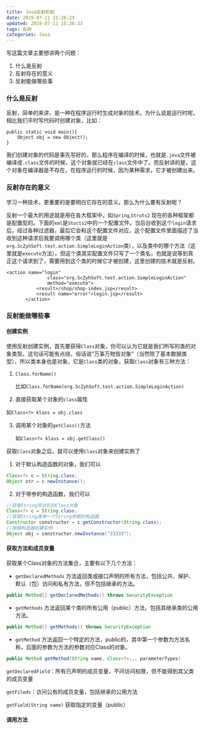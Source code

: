 ```yaml
---
title: Java反射机制
date: 2019-07-11 15:26:23
updated: 2019-07-11 15:26:23
tags: 反射
categories: Java
---
```


写这篇文章主要想讲两个问题：

1. 什么是反射
2. 反射存在的意义
3. 反射能做哪些事

### 什么是反射

反射，简单的来讲，是一种在程序运行时生成对象的技术。为什么说是运行时呢，相比我们平时写代码时创建对象，比如：

```
public static void main(){
    Object obj = new Object();
}
```

我们创建对象的代码是事先写好的，那么程序在编译的时候，也就是`.java`文件被编译成`.class`文件的时候，这个对象就已经在`class`文件中了。而反射讲的是，这个对象在编译器是不存在，在程序运行的时候，因为某种需求，它才被创建出来。

### 反射存在的意义

学习一种技术，更重要的是要明白它存在的意义。那么为什么要有反射呢？

反射一个最大的用途就是用在各大框架中，如`Spring`,`Struts2` 现在的各种框架都是配置型的。下面的`xml`是`Stucts2`中的一个配置文件。当后台收到这个`login`请求后，经过各种过滤器，最后它会和这个配置文件对应，这个配置文件里面描述了当收到这种请求后我要调用哪个类（这里就是	`org.ScZyhSoft.test.action.SimpleLoginAction`类），以及类中的哪个方法（这里就是`execute`方法）。但这个类其实配置文件只写了一个类名，也就是说等到真正这个请求到了，需要用到这个类的时候它才被创建，这里创建的技术就是反射。

```
<action name="login"
               class="org.ScZyhSoft.test.action.SimpleLoginAction"
               method="execute">
           <result>/shop/shop-index.jsp</result>
           <result name="error">login.jsp</result>
       </action>
```

### 反射能做哪些事

#### 创建实例

使用反射创建实例，首先要获得`Class`对象，你可以认为它就是我们所写的类的对象类型。这句话可能有点绕，俗话说“万事万物皆对象”（当然除了基本数据类型），所以类本身也是对象，它是`Class`类的对象，获取`Class`对象有三种方法：

1. `Class.forName()`

   比如`Class.forName(org.ScZyhSoft.test.action.SimpleLoginAction)`

2.  直接获取某个对象的`class`属性

   如`Class<?> klass = obj.class`

3. 调用某个对象的`getClass()`方法

   如`Class<?> klass = obj.getClass()`

获取`Class`对象之后，就可以使用`Class`对象来创建实例了

1. 对于默认构造函数的对象，我们可以

```java
Class<?> c = String.class;
Object str = c.newInstance();
```

2. 对于带参的构造函数，我们可以

```java
//获取String所对应的Class对象
Class<?> c = String.class;
//获取String类带一个String参数的构造器
Constructor constructor = c.getConstructor(String.class);
//根据构造器创建实例
Object obj = constructor.newInstance("23333");
```

#### 获取方法和成员变量

获取某个Class对象的方法集合，主要有以下几个方法：

- `getDeclaredMethods` 方法返回类或接口声明的所有方法，包括公共、保护、默认（包）访问和私有方法，但不包括继承的方法。

```java
public Method[] getDeclaredMethods() throws SecurityException
```

- `getMethods` 方法返回某个类的所有公用（public）方法，包括其继承类的公用方法。

```java
public Method[] getMethods() throws SecurityException
```

- `getMethod` 方法返回一个特定的方法，public的，其中第一个参数为方法名称，后面的参数为方法的参数对应Class的对象。

```java
public Method getMethod(String name, Class<?>... parameterTypes)
```



`getDeclaredField`：所有已声明的成员变量，不问访问权限，但不能得到其父类的成员变量

`getFileds`：访问公有的成员变量，包括继承的公用方法

`getField(String name)` 获取指定的变量（public）

#### 调用方法

